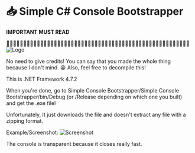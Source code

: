 # 📥 Simple C# Console Bootstrapper

**IMPORTANT MUST READ**

᲼᲼᲼᲼᲼᲼᲼᲼᲼᲼᲼᲼᲼᲼᲼᲼᲼᲼᲼᲼᲼᲼᲼᲼᲼᲼᲼᲼᲼᲼᲼᲼᲼᲼᲼᲼᲼᲼᲼᲼᲼᲼᲼᲼᲼᲼᲼᲼᲼᲼᲼᲼᲼᲼![Logo](https://raw.githubusercontent.com/TERIHAX/Simple-CSharp-Console-Bootstrapper/main/Logo.png)

No need to give credits! You can say that you made the whole thing because I don't mind. 😀
Also, feel free to decompile this!

This is .NET Framework 4.7.2

When you're done, go to Simple Console Bootstrapper/Simple Console Bootstrapper/bin/Debug (or /Release depending on which one you built) and get the .exe file!

Unfortunately, It just downloads the file and doesn't extract any file with a zipping format.

Example/Screenshot:
![Screenshot](https://raw.githubusercontent.com/TERIHAX/Simple-CSharp-Console-Bootstrapper/main/Example.png)

The console is transparent because it closes really fast.
